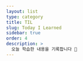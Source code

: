 ```yaml
---
layout: list
type: category
title: TIL
slug: Today I Learned
sidebar: true
order: 4
description: >
  오늘 학습한 내용을 기록합니다 📝
---
```

